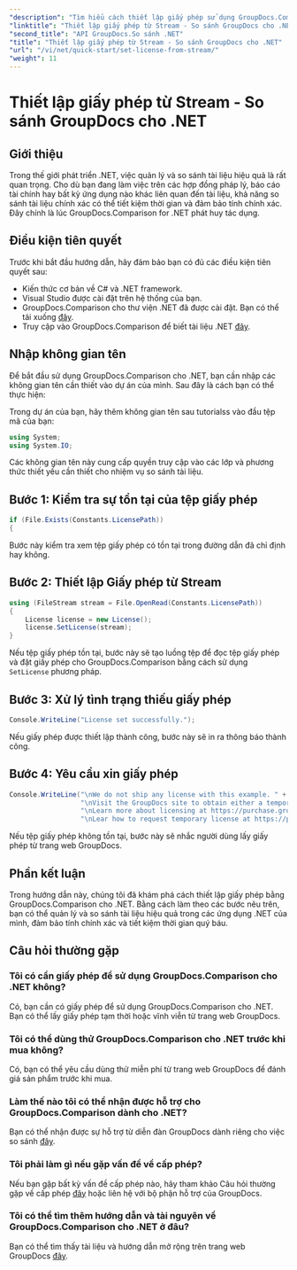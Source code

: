 ```yaml
---
"description": "Tìm hiểu cách thiết lập giấy phép sử dụng GroupDocs.Comparison cho .NET một cách hiệu quả. Đảm bảo độ chính xác của tài liệu và tiết kiệm thời gian với hướng dẫn này."
"linktitle": "Thiết lập giấy phép từ Stream - So sánh GroupDocs cho .NET"
"second_title": "API GroupDocs.So sánh .NET"
"title": "Thiết lập giấy phép từ Stream - So sánh GroupDocs cho .NET"
"url": "/vi/net/quick-start/set-license-from-stream/"
"weight": 11
---
```


# Thiết lập giấy phép từ Stream - So sánh GroupDocs cho .NET

## Giới thiệu
Trong thế giới phát triển .NET, việc quản lý và so sánh tài liệu hiệu quả là rất quan trọng. Cho dù bạn đang làm việc trên các hợp đồng pháp lý, báo cáo tài chính hay bất kỳ ứng dụng nào khác liên quan đến tài liệu, khả năng so sánh tài liệu chính xác có thể tiết kiệm thời gian và đảm bảo tính chính xác. Đây chính là lúc GroupDocs.Comparison for .NET phát huy tác dụng. 
## Điều kiện tiên quyết
Trước khi bắt đầu hướng dẫn, hãy đảm bảo bạn có đủ các điều kiện tiên quyết sau:
- Kiến thức cơ bản về C# và .NET framework.
- Visual Studio được cài đặt trên hệ thống của bạn.
- GroupDocs.Comparison cho thư viện .NET đã được cài đặt. Bạn có thể tải xuống [đây](https://releases.groupdocs.com/comparison/net/).
- Truy cập vào GroupDocs.Comparison để biết tài liệu .NET [đây](https://tutorials.groupdocs.com/comparison/net/).

## Nhập không gian tên
Để bắt đầu sử dụng GroupDocs.Comparison cho .NET, bạn cần nhập các không gian tên cần thiết vào dự án của mình. Sau đây là cách bạn có thể thực hiện:

Trong dự án của bạn, hãy thêm không gian tên sau tutorialss vào đầu tệp mã của bạn:
```csharp
using System;
using System.IO;
```
Các không gian tên này cung cấp quyền truy cập vào các lớp và phương thức thiết yếu cần thiết cho nhiệm vụ so sánh tài liệu.

## Bước 1: Kiểm tra sự tồn tại của tệp giấy phép
```csharp
if (File.Exists(Constants.LicensePath))
{
```
Bước này kiểm tra xem tệp giấy phép có tồn tại trong đường dẫn đã chỉ định hay không.
## Bước 2: Thiết lập Giấy phép từ Stream
```csharp
using (FileStream stream = File.OpenRead(Constants.LicensePath))
{
    License license = new License();
    license.SetLicense(stream);
}
```
Nếu tệp giấy phép tồn tại, bước này sẽ tạo luồng tệp để đọc tệp giấy phép và đặt giấy phép cho GroupDocs.Comparison bằng cách sử dụng `SetLicense` phương pháp.
## Bước 3: Xử lý tình trạng thiếu giấy phép
```csharp
Console.WriteLine("License set successfully.");
```
Nếu giấy phép được thiết lập thành công, bước này sẽ in ra thông báo thành công.
## Bước 4: Yêu cầu xin giấy phép
```csharp
Console.WriteLine("\nWe do not ship any license with this example. " +
                  "\nVisit the GroupDocs site to obtain either a temporary or permanent license. " +
                  "\nLearn more about licensing at https://purchase.groupdocs.com/faqs/licensing. " +
                  "\nLear how to request temporary license at https://purchase.groupdocs.com/temporary-license.");
```
Nếu tệp giấy phép không tồn tại, bước này sẽ nhắc người dùng lấy giấy phép từ trang web GroupDocs.

## Phần kết luận
Trong hướng dẫn này, chúng tôi đã khám phá cách thiết lập giấy phép bằng GroupDocs.Comparison cho .NET. Bằng cách làm theo các bước nêu trên, bạn có thể quản lý và so sánh tài liệu hiệu quả trong các ứng dụng .NET của mình, đảm bảo tính chính xác và tiết kiệm thời gian quý báu.
## Câu hỏi thường gặp
### Tôi có cần giấy phép để sử dụng GroupDocs.Comparison cho .NET không?
Có, bạn cần có giấy phép để sử dụng GroupDocs.Comparison cho .NET. Bạn có thể lấy giấy phép tạm thời hoặc vĩnh viễn từ trang web GroupDocs.
### Tôi có thể dùng thử GroupDocs.Comparison cho .NET trước khi mua không?
Có, bạn có thể yêu cầu dùng thử miễn phí từ trang web GroupDocs để đánh giá sản phẩm trước khi mua.
### Làm thế nào tôi có thể nhận được hỗ trợ cho GroupDocs.Comparison dành cho .NET?
Bạn có thể nhận được sự hỗ trợ từ diễn đàn GroupDocs dành riêng cho việc so sánh [đây](https://forum.groupdocs.com/c/comparison/12).
### Tôi phải làm gì nếu gặp vấn đề về cấp phép?
Nếu bạn gặp bất kỳ vấn đề cấp phép nào, hãy tham khảo Câu hỏi thường gặp về cấp phép [đây](https://purchase.groupdocs.com/faqs/licensing) hoặc liên hệ với bộ phận hỗ trợ của GroupDocs.
### Tôi có thể tìm thêm hướng dẫn và tài nguyên về GroupDocs.Comparison cho .NET ở đâu?
Bạn có thể tìm thấy tài liệu và hướng dẫn mở rộng trên trang web GroupDocs [đây](https://tutorials.groupdocs.com/comparison/net/).